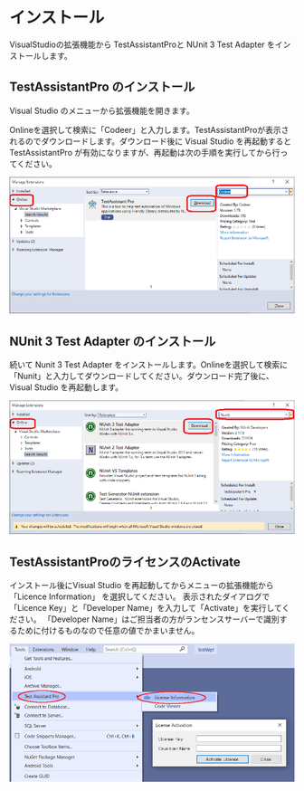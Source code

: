 # インストール
VisualStudioの拡張機能から TestAssistantProと NUnit 3 Test Adapter をインストールします。

## TestAssistantPro のインストール
Visual Studio のメニューから拡張機能を開きます。

Onlineを選択して検索に「Codeer」と入力します。TestAssistantProが表示されるのでダウンロードします。ダウンロード後に Visual Studio を再起動すると TestAssistantPro が有効になりますが、再起動は次の手順を実行してから行ってください。

![Install.TAP.png](Img/Install.TAP.png)

## NUnit 3 Test Adapter のインストール

続いて Nunit 3 Test Adapter をインストールします。Onlineを選択して検索に「Nunit」と入力してダウンロードしてください。ダウンロード完了後に、Visual Studio を再起動します。

![Install.TAP.png](Img/Install.Nunit.png)

## TestAssistantProのライセンスのActivate
インストール後にVisual Studio を再起動してからメニューの拡張機能から 「Licence Information」 を選択してください。
表示されたダイアログで「Licence Key」と「Developer Name」を入力して「Activate」を実行してください。
「Developer Name」はご担当者の方がランセンスサーバーで識別するために付けるものなので任意の値でかまいません。

![LicenceActivate.png](Img/LicenceActivate.png)
